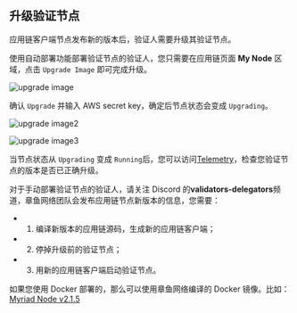 ## 升级验证节点

应用链客户端节点发布新的版本后，验证人需要升级其验证节点。

使用自动部署功能部署验证节点的验证人，您只需要在应用链页面 **My Node** 区域，点击 `Upgrade Image` 即可完成升级。

![upgrade image](../images/maintain/validator_upgrade_image.jpg)

确认 `Upgrade` 并输入 AWS secret key，确定后节点状态会变成 `Upgrading`。

![upgrade image2](../images/maintain/validator_upgrade_image2.jpg)

![upgrade image3](../images/maintain/validator_upgrade_image3.jpg)

当节点状态从 `Upgrading` 变成 `Running`后，您可以访问[Telemetry](https://telemetry.mainnet.octopus.network/)，检查您验证节点的版本是否已正确升级。 

对于手动部署验证节点的验证人，请关注 Discord 的**validators-delegators**频道，章鱼网络团队会发布应用链节点新版本的信息，您需要：

* 1. 编译新版本的应用链源码，生成新的应用链客户端；
* 2. 停掉升级前的验证节点；
* 3. 用新的应用链客户端启动验证节点。

如果您使用 Docker 部署的，那么可以使用章鱼网络编译的 Docker 镜像。比如：[Myriad Node v2.1.5](https://github.com/octopus-appchains/myriad-node/releases/tag/2.1.5)

